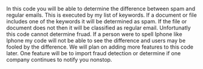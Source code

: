 In this code you will be able to determine the difference between spam and regular emails. This is executed by my list of keywords. If 
a document or file includes one of the keywords it will be determined as spam. If the file or document does not then it will be classified as regular email.
Unfortunatly this code cannot determine fruad. If a person were to spell Iphone like lphone my code will not be able to see the difference and users may be fooled by the difference. 
We will plan on adding more features to this code later. One feature will be to import fraud detection or determine if one company continues to notify you nonstop.
